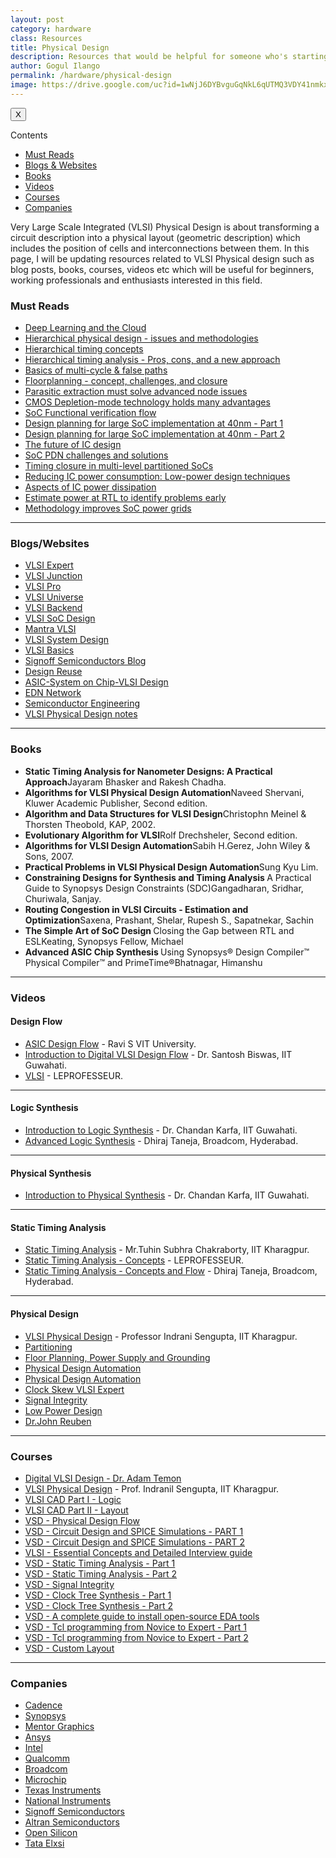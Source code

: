 ```yaml
---
layout: post
category: hardware
class: Resources
title: Physical Design
description: Resources that would be helpful for someone who's starting his career as a Physical Design Engineer.
author: Gogul Ilango
permalink: /hardware/physical-design
image: https://drive.google.com/uc?id=1wNjJ6DYBvguGqNkL6qUTMQ3VDY41nmkx
---
```


<div class="sidebar_tracker" id="sidebar_tracker">
  <button onclick="closeSidebar('sidebar_tracker_content')">X</button>
  <p onclick="showSidebar('sidebar_tracker_content')">Contents</p>
  <ul id="sidebar_tracker_content">
    <li><a class="sidebar_links" onclick="handleSideBarLinks(this.id)" id="link_1" href="#must-reads">Must Reads</a></li>
    <li><a class="sidebar_links" onclick="handleSideBarLinks(this.id)" id="link_2" href="#blogs-websites">Blogs & Websites</a></li>
    <li><a class="sidebar_links" onclick="handleSideBarLinks(this.id)" id="link_3" href="#books">Books</a></li>
    <li><a class="sidebar_links" onclick="handleSideBarLinks(this.id)" id="link_4" href="#videos">Videos</a></li>
    <li><a class="sidebar_links" onclick="handleSideBarLinks(this.id)" id="link_5" href="#courses">Courses</a></li>
    <li><a class="sidebar_links" onclick="handleSideBarLinks(this.id)" id="link_6" href="#companies">Companies</a></li>
  </ul>
</div>

Very Large Scale Integrated (VLSI) Physical Design is about transforming a circuit description into a physical layout (geometric description) which includes the position of cells and interconnections between them. In this page, I will be updating resources related to VLSI Physical design such as blog posts, books, courses, videos etc which will be useful for beginners, working professionals and enthusiasts interested in this field.

<div class="resources">

  <h3 id="must-reads">Must Reads</h3>

  <ul>
    <li><a href="https://community.cadence.com/cadence_blogs_8/b/breakfast-bytes/posts/deep-learning-and-the-cloud" target="_blank">Deep Learning and the Cloud</a></li>
    <li><a href="https://www.edn.com/design/integrated-circuit-design/4418334/Hierarchical-physical-design-issues-and-methodologies" target="_blank">Hierarchical physical design - issues and methodologies</a></li>
    <li><a href="https://www.edn.com/design/integrated-circuit-design/4423327/Hierarchical-timing-concepts" target="_blank">Hierarchical timing concepts</a></li>
    <li><a href="https://www.edn.com/design/integrated-circuit-design/4430419/Hierarchical-timing-analysis--Pros--cons--and-a-new-approach" target="_blank">Hierarchical timing analysis - Pros, cons, and a new approach</a></li>
    <li><a href="https://www.edn.com/design/integrated-circuit-design/4433229/Basics-of-multi-cycle---false-paths" target="_blank">Basics of multi-cycle & false paths</a></li>
    <li><a href="https://www.edn.com/design/integrated-circuit-design/4396580/Floorplanning--concept--challenges--and-closure" target="_blank">Floorplanning - concept, challenges, and closure</a></li>
    <li><a href="https://www.edn.com/design/integrated-circuit-design/4460621/Parasitic-extraction-must-solve-advanced-node-issues" target="_blank">Parasitic extraction must solve advanced node issues</a></li>
    <li><a href="https://www.edn.com/design/integrated-circuit-design/4460423/CMOS-Depletion-mode-technology-holds-many-advantages" target="_blank">CMOS Depletion-mode technology holds many advantages</a></li>
    <li><a href="https://www.edn.com/design/integrated-circuit-design/4459168/SoC-Functional-verification-flow" target="_blank">SoC Functional verification flow</a></li>
    <li><a href="https://www.edn.com/design/integrated-circuit-design/4413580/1/Design-planning-for-large-SoC-implementation-at-40nm--Guaranteeing-predictable-schedule-and-first-pass-silicon-success" target="_blank">Design planning for large SoC implementation at 40nm - Part 1</a></li>
    <li><a href="https://www.edn.com/design/integrated-circuit-design/4418323/Design-planning-for-large-SoC-implementation-at-40nm---Part-2" target="_blank">Design planning for large SoC implementation at 40nm - Part 2</a></li>
    <li><a href="https://www.edn.com/design/integrated-circuit-design/4442375/The-future-of-IC-design" target="_blank">The future of IC design</a></li>
    <li><a href="https://www.edn.com/design/integrated-circuit-design/4440822/SoC-PDN-challenges-and-solutions" target="_blank">SoC PDN challenges and solutions</a></li>
    <li><a href="https://www.edn.com/design/integrated-circuit-design/4440519/Timing-closure-in-multi-level-partitioned-SoCs" target="_blank">Timing closure in multi-level partitioned SoCs</a></li>
    <li><a href="https://www.edn.com/design/integrated-circuit-design/4440415/Reducing-IC-power-consumption--Low-power-design-techniques" target="_blank">Reducing IC power consumption: Low-power design techniques</a></li>
    <li><a href="https://www.edn.com/design/integrated-circuit-design/4440402/Aspects-of-IC-power-dissipation" target="_blank">Aspects of IC power dissipation</a></li>
    <li><a href="https://www.edn.com/design/integrated-circuit-design/4440079/Estimate-power-at-RTL-to-identify-problems-early" target="_blank">Estimate power at RTL to identify problems early</a></li>
    <li><a href="https://www.edn.com/design/integrated-circuit-design/4439723/Methodology-improves-SoC-power-grids" target="_blank">Methodology improves SoC power grids</a></li>
  </ul>

  <hr>

  <h3 id="blogs-websites">Blogs/Websites</h3>

  <ul>
    <li><a href="http://www.vlsi-expert.com/p/content.html" target="_blank">VLSI Expert</a></li>
    <li><a href="http://www.vlsijunction.com/" target="_blank">VLSI Junction</a></li>
    <li><a href="http://vlsi.pro/category/back-end/physical-design-pnr/" target="_blank">VLSI Pro</a></li>
    <li><a href="http://vlsiuniverse.blogspot.in/" target="_blank">VLSI Universe</a></li>
    <li><a href="http://vlsipd.blogspot.in/" target="_blank">VLSI Backend</a></li>
    <li><a href="http://vlsi-soc.blogspot.in/" target="_blank">VLSI SoC Design</a></li>
    <li><a href="http://mantravlsi.blogspot.in/" target="_blank">Mantra VLSI</a></li>
    <li><a href="https://www.vlsisystemdesign.com/blogs/" target="_blank">VLSI System Design</a></li>
    <li><a href="http://vlsibyjim.blogspot.in/p/introduction.html" target="_blank">VLSI Basics</a></li>
    <li><a href="http://www.signoffsemi.com/blog/" target="_blank">Signoff Semiconductors Blog</a></li>
    <li><a href="https://www.design-reuse.com/" target="_blank">Design Reuse</a></li>
    <li><a href="http://asic-soc.blogspot.in/p/physical-design.html" target="_blank">ASIC-System on Chip-VLSI Design</a></li>
    <li><a href="https://www.edn.com/" target="_blank">EDN Network</a></li>
    <li><a href="https://semiengineering.com/" target="_blank">Semiconductor Engineering</a></li>
    <li><a href="https://www.slideshare.net/yayavaram/vlsi-physical-designnotes" target="_blank">VLSI Physical Design notes</a></li>
  </ul>

  <hr>

  <h3 id="books">Books</h3>

  <ul>
    <li><b>Static Timing Analysis for Nanometer Designs: A Practical Approach</b><span>Jayaram Bhasker and Rakesh Chadha.</span></li>
    <li><b>Algorithms for VLSI Physical Design Automation</b><span>Naveed Shervani, Kluwer Academic Publisher, Second edition.</span></li>
    <li><b>Algorithm and Data Structures for VLSI Design</b><span>Christophn Meinel & Thorsten Theobold, KAP, 2002.</span></li>
    <li><b>Evolutionary Algorithm for VLSI</b><span>Rolf Drechsheler, Second edition.</span></li>
    <li><b>Algorithms for VLSI Design Automation</b><span>Sabih H.Gerez, John Wiley & Sons, 2007.</span></li>
    <li><b>Practical Problems in VLSI Physical Design Automation</b><span>Sung Kyu Lim.</span></li>
    <li><b>Constraining Designs for Synthesis and Timing Analysis </b>A Practical Guide to Synopsys Design Constraints (SDC)<span>Gangadharan, Sridhar, Churiwala, Sanjay.</span></li>
    <li><b>Routing Congestion in VLSI Circuits - Estimation and Optimization</b><span>Saxena, Prashant, Shelar, Rupesh S., Sapatnekar, Sachin</span></li>
    <li><b>The Simple Art of SoC Design </b>Closing the Gap between RTL and ESL<span>Keating, Synopsys Fellow, Michael</span></li>
    <li><b>Advanced ASIC Chip Synthesis </b>Using Synopsys® Design Compiler™ Physical Compiler™ and PrimeTime®<span>Bhatnagar, Himanshu</span></li>
  </ul>

  <hr>

  <h3 id="videos">Videos</h3>

  <h4>Design Flow</h4>
  <ul>
    <li><a href="https://www.youtube.com/watch?v=Y2PQzc9Gqsw" target="_blank">ASIC Design Flow</a> - Ravi S VIT University.</li>
    <li><a href="https://www.youtube.com/watch?v=CEUkXWmejf4" target="_blank">Introduction to Digital VLSI Design Flow</a> - Dr. Santosh Biswas, IIT Guwahati.</li>
    <li><a href="https://www.youtube.com/playlist?list=PLFhizsGPFKt8gz-bYlKMDCgBKwxMc33H2" target="_blank">VLSI</a> - LEPROFESSEUR.</li>
  </ul>

  <hr>

  <h4>Logic Synthesis</h4>
  <ul>
    <li><a href="https://www.youtube.com/watch?v=EtJ1NMEGE_o" target="_blank">Introduction to Logic Synthesis</a> - Dr. Chandan Karfa, IIT Guwahati.</li>
    <li><a href="https://www.youtube.com/playlist?list=PLbMVogVj5nJQe0_9YJlN9S7ktkA8DI-fL" target="_blank">Advanced Logic Synthesis</a> - Dhiraj Taneja, Broadcom, Hyderabad.</li>
  </ul>

  <hr>

  <h4>Physical Synthesis</h4>
  <ul>
    <li><a href="https://www.youtube.com/watch?v=vuNkKF7KXDg" target="_blank">Introduction to Physical Synthesis</a> - Dr. Chandan Karfa, IIT Guwahati.</li>
  </ul>

  <hr>

  <h4>Static Timing Analysis</h4>
  <ul>
    <li><a href="https://www.youtube.com/watch?v=mrY0MzCBgAo" target="_blank">Static Timing Analysis</a> - Mr.Tuhin Subhra Chakraborty, IIT Kharagpur.</li>
    <li><a href="https://www.youtube.com/watch?v=hFGq3XdtgeM" target="_blank">Static Timing Analysis - Concepts</a> - LEPROFESSEUR.</li>
    <li><a href="https://www.youtube.com/watch?v=Vo5VS5rJtyU" target="_blank">Static Timing Analysis - Concepts and Flow</a> - Dhiraj Taneja, Broadcom, Hyderabad.</li>
  </ul>

  <hr>

  <h4>Physical Design</h4>
  <ul>
    <li><a href="https://www.youtube.com/playlist?list=PLTAvdVByP3pEhKSbHLl05AwZgEuuH-aa6" target="_blank">VLSI Physical Design</a> - Professor Indrani Sengupta, IIT Kharagpur.</li>
    <li><a href="https://www.youtube.com/watch?v=KTJHN6OhcAM" target="_blank">Partitioning</a></li>
    <li><a href="https://www.youtube.com/watch?v=qSwGeigfD7M" target="_blank">Floor Planning, Power Supply and Grounding</a></li>
    <li><a href="https://www.youtube.com/watch?v=lgnJvFNyMfI" target="_blank">Physical Design Automation</a></li>
    <li><a href="https://www.youtube.com/watch?v=ZNefEkBCjEU" target="_blank">Physical Design Automation</a></li>
    <li><a href="https://www.youtube.com/playlist?list=PL7RgIZHyx4rXCVOC1h4EkyZvnm5MpVZHY" target="_blank">Clock Skew VLSI Expert</a></li>
    <li><a href="https://www.youtube.com/watch?v=A6W5A8L9vu8" target="_blank">Signal Integrity</a></li>
    <li><a href="https://www.youtube.com/watch?v=krSV3pfQS6Q&list=PLU_fMOx2_ziu0HM-ycywg_L-Yz2zsgK0p&index=3" target="_blank">Low Power Design</a></li>
    <li><a href="https://www.youtube.com/channel/UCXpT8JbMgRDU8twicEUzHaw" target="_blank">Dr.John Reuben</a></li>
  </ul>

  <hr>

  <h3 id="courses">Courses</h3>

  <ul>
    <li><a href="https://www.youtube.com/playlist?list=PLZU5hLL_713x0_AV_rVbay0pWmED7992G" target="_blank">Digital VLSI Design - Dr. Adam Temon</a></li>
    <li><a href="https://onlinecourses.nptel.ac.in/noc17_cs15/preview" target="_blank">VLSI Physical Design</a> - Prof. Indranil Sengupta, IIT Kharagpur.</li>
    <li><a href="https://www.coursera.org/learn/vlsi-cad-logic" target="_blank">VLSI CAD Part I - Logic</a></li>
    <li><a href="https://www.coursera.org/learn/vlsi-cad-layout" target="_blank">VLSI CAD Part II - Layout</a></li>
    <li><a href="https://www.udemy.com/vlsi-academy-physical-design-flow/learn/v4/overview" target="_blank">VSD - Physical Design Flow</a></li>
    <li><a href="https://www.udemy.com/vlsi-academy-circuit-design/" target="_blank">VSD - Circuit Design and SPICE Simulations - PART 1</a></li>
    <li><a href="https://www.udemy.com/vlsi-academy-circuit-design-part2/" target="_blank">VSD - Circuit Design and SPICE Simulations - PART 2</a></li>
    <li><a href="https://www.udemy.com/vlsi-academy/learn/v4/overview" target="_blank">VLSI - Essential Concepts and Detailed Interview guide</a></li>
    <li><a href="https://www.udemy.com/vlsi-academy-sta-checks/" target="_blank">VSD - Static Timing Analysis - Part 1</a></li>
    <li><a href="https://www.udemy.com/vlsi-academy-sta-checks-2/" target="_blank">VSD - Static Timing Analysis - Part 2</a></li>
    <li><a href="https://www.udemy.com/vlsi-academy-crosstalk/" target="_blank">VSD - Signal Integrity</a></li>
    <li><a href="https://www.udemy.com/vlsi-academy-clock-tree-synthesis/" target="_blank">VSD - Clock Tree Synthesis - Part 1</a></li>
    <li><a href="https://www.udemy.com/vlsi-academy-clock-tree-synthesis-part2/" target="_blank">VSD - Clock Tree Synthesis - Part 2</a></li>
    <li><a href="https://www.udemy.com/vsd-a-complete-guide-to-install-open-source-eda-tools/" target="_blank">VSD - A complete guide to install open-source EDA tools</a></li>
    <li><a href="https://www.udemy.com/vsd-tcl-programming-from-novice-to-expert/" target="_blank">VSD - Tcl programming from Novice to Expert - Part 1</a></li>
    <li><a href="https://www.udemy.com/vsd-tcl-programming-from-novice-to-expert-part-2/" target="_blank">VSD - Tcl programming from Novice to Expert - Part 2</a></li>
    <li><a href="https://www.udemy.com/vlsi-academy-custom-layout/" target="_blank">VSD - Custom Layout</a></li>
  </ul>  

  <hr>

  <h3 id="companies">Companies</h3>
  <ul>
    <li><a href="https://www.cadence.com/" target="_blank">Cadence</a></li>
    <li><a href="https://www.synopsys.com/" target="_blank">Synopsys</a></li>
    <li><a href="https://www.mentor.com/india/" target="_blank">Mentor Graphics</a></li>
    <li><a href="https://www.ansys.com/en-in/" target="_blank">Ansys</a></li>
    <li><a href="https://www.intel.in/content/www/in/en/homepage.html" target="_blank">Intel</a></li>
    <li><a href="https://www.qualcomm.com/" target="_blank">Qualcomm</a></li>
    <li><a href="https://www.broadcom.com/" target="_blank">Broadcom</a></li>
    <li><a href="https://www.microchip.com/" target="_blank">Microchip</a></li>
    <li><a href="http://www.ti.com/" target="_blank">Texas Instruments</a></li>
    <li><a href="http://www.ni.com/en-in.html" target="_blank">National Instruments</a></li>
    <li><a href="http://www.signoffsemi.com/" target="_blank">Signoff Semiconductors</a></li>
    <li><a href="https://www.altran.com/in/en/integrated_solution/altran-embedded-semiconductor-services/" target="_blank">Altran Semiconductors</a></li>
    <li><a href="https://www.open-silicon.com/" target="_blank">Open Silicon</a></li>
    <li><a href="https://www.open-silicon.com/https://www.tataelxsi.com/" target="_blank">Tata Elxsi</a></li>
  </ul>
</div>